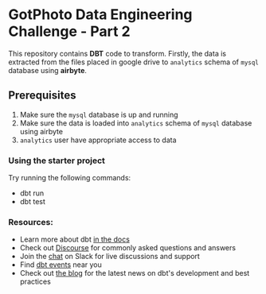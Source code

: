 # GotPhoto Data Engineering Challenge - Part 2
This repository contains **DBT** code to transform. Firstly, the data is extracted from the files placed in google drive to `analytics` schema of `mysql` database using **airbyte**.

## Prerequisites
1. Make sure the `mysql` database is up and running
2. Make sure the data is loaded into `analytics` schema of `mysql` database using airbyte
3. `analytics` user have appropriate access to data

### Using the starter project

Try running the following commands:
- dbt run
- dbt test


### Resources:
- Learn more about dbt [in the docs](https://docs.getdbt.com/docs/introduction)
- Check out [Discourse](https://discourse.getdbt.com/) for commonly asked questions and answers
- Join the [chat](https://community.getdbt.com/) on Slack for live discussions and support
- Find [dbt events](https://events.getdbt.com) near you
- Check out [the blog](https://blog.getdbt.com/) for the latest news on dbt's development and best practices